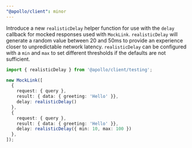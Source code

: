 ```yaml
---
"@apollo/client": minor
---
```


Introduce a new `realisticDelay` helper function for use with the `delay` callback for mocked responses used with `MockLink`. `realisticDelay` will generate a random value between 20 and 50ms to provide an experience closer to unpredictable network latency. `realisticDelay` can be configured with a `min` and `max` to set different thresholds if the defaults are not sufficient.

```ts
import { realisticDelay } from '@apollo/client/testing';

new MockLink([
  {
    request: { query },
    result: { data: { greeting: 'Hello' }},
    delay: realisticDelay()
  },
  {
    request: { query },
    result: { data: { greeting: 'Hello' }},
    delay: realisticDelay({ min: 10, max: 100 })
  },
]);
```
